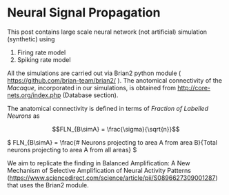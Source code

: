 # Neural Signal Propagation
 

This post contains large scale neural network (not artificial) simulation (synthetic) using

<ol>
  <li> Firing rate model  </li>
  <li> Spiking rate model  </li>
  </ol>
  
All the simulations are carried out via Brian2 python module ( https://github.com/brian-team/brian2/ ). 
The anotomical connectivity of the *Macaque*, incorporated in our simulations, is obtained from http://core-nets.org/index.php (Database section).

The anatomical connectivity is defined in terms of *Fraction of Labelled Neurons* as

```math
FLN_{B\simA} = \frac{\sigma}{\sqrt{n}}
```
 $
FLN_{B\simA} = \frac{# Neurons projecting to area A from area B}{Total neurons projecting to area A from all areas} 
 $
 


We aim to replicate the finding in Balanced Amplification: A New Mechanism of Selective Amplification of Neural Activity Patterns (https://www.sciencedirect.com/science/article/pii/S0896627309001287) that uses the Brian2 module.





